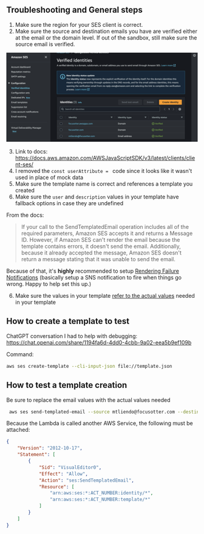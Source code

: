 ## Troubleshooting and General steps

1. Make sure the region for your SES client is correct.
2. Make sure the source and destination emails you have are verified either at the email or the domain level. If out of the sandbox, still make sure the source email is verified.

![verified ses domains](./readmeImages/ses-verified.png)

3. Link to docs: https://docs.aws.amazon.com/AWSJavaScriptSDK/v3/latest/clients/client-ses/
4. I removed the `const userAttribute = ` code since it looks like it wasn't used in place of mock data
5. Make sure the template name is correct and references a template you created
6. Make sure the `user` and `description` values in your template have fallback options in case they are undefined

From the docs:

> If your call to the SendTemplatedEmail operation includes all of the required parameters, Amazon SES accepts it and returns a Message ID. However, if Amazon SES can't render the email because the template contains errors, it doesn't send the email. Additionally, because it already accepted the message, Amazon SES doesn't return a message stating that it was unable to send the email.

Because of that, it's **highly** recommended to setup [Rendering Failure Notifications](https://docs.aws.amazon.com/ses/latest/dg/send-personalized-email-api.html) (basically setup a SNS notification to fire when things go wrong. Happy to help set this up.)

6. Make sure the values in your template [refer to the actual values](https://github.com/aws/aws-sdk-js-v3/blob/5da20841/clients/client-ses/src/models/models_0.ts#L4313-L4318) needed in your template

## How to create a template to test

ChatGPT conversation I had to help with debugging: https://chat.openai.com/share/1194fa6d-4dd0-4cbb-9a02-eea5b9ef109b

Command:

```bash
aws ses create-template --cli-input-json file://template.json
```

## How to test a template creation

Be sure to replace the email values with the actual values needed

```bash
 aws ses send-templated-email --source mtliendo@focusotter.com --destination ToAddresses=mtliendo+test@focusotter.com --template curation-request --template-data '{ "name":"Michael", "description":"Just checking in", "companyName":"Focus Otter Solutions, LLC", "link":"http://blog.focusotter.cloud" }'
```

Because the Lambda is called another AWS Service, the following must be attached:

```json
{
	"Version": "2012-10-17",
	"Statement": [
		{
			"Sid": "VisualEditor0",
			"Effect": "Allow",
			"Action": "ses:SendTemplatedEmail",
			"Resource": [
				"arn:aws:ses:*:ACT_NUMBER:identity/*",
				"arn:aws:ses:*:ACT_NUMBER:template/*"
			]
		}
	]
}
```
